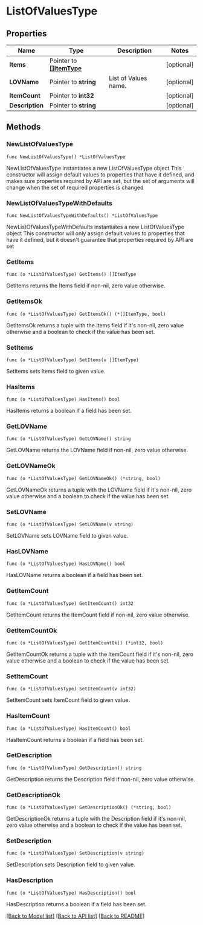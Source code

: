 # ListOfValuesType

## Properties

Name | Type | Description | Notes
------------ | ------------- | ------------- | -------------
**Items** | Pointer to [**[]ItemType**](ItemType.md) |  | [optional] 
**LOVName** | Pointer to **string** | List of Values name. | [optional] 
**ItemCount** | Pointer to **int32** |  | [optional] 
**Description** | Pointer to **string** |  | [optional] 

## Methods

### NewListOfValuesType

`func NewListOfValuesType() *ListOfValuesType`

NewListOfValuesType instantiates a new ListOfValuesType object
This constructor will assign default values to properties that have it defined,
and makes sure properties required by API are set, but the set of arguments
will change when the set of required properties is changed

### NewListOfValuesTypeWithDefaults

`func NewListOfValuesTypeWithDefaults() *ListOfValuesType`

NewListOfValuesTypeWithDefaults instantiates a new ListOfValuesType object
This constructor will only assign default values to properties that have it defined,
but it doesn't guarantee that properties required by API are set

### GetItems

`func (o *ListOfValuesType) GetItems() []ItemType`

GetItems returns the Items field if non-nil, zero value otherwise.

### GetItemsOk

`func (o *ListOfValuesType) GetItemsOk() (*[]ItemType, bool)`

GetItemsOk returns a tuple with the Items field if it's non-nil, zero value otherwise
and a boolean to check if the value has been set.

### SetItems

`func (o *ListOfValuesType) SetItems(v []ItemType)`

SetItems sets Items field to given value.

### HasItems

`func (o *ListOfValuesType) HasItems() bool`

HasItems returns a boolean if a field has been set.

### GetLOVName

`func (o *ListOfValuesType) GetLOVName() string`

GetLOVName returns the LOVName field if non-nil, zero value otherwise.

### GetLOVNameOk

`func (o *ListOfValuesType) GetLOVNameOk() (*string, bool)`

GetLOVNameOk returns a tuple with the LOVName field if it's non-nil, zero value otherwise
and a boolean to check if the value has been set.

### SetLOVName

`func (o *ListOfValuesType) SetLOVName(v string)`

SetLOVName sets LOVName field to given value.

### HasLOVName

`func (o *ListOfValuesType) HasLOVName() bool`

HasLOVName returns a boolean if a field has been set.

### GetItemCount

`func (o *ListOfValuesType) GetItemCount() int32`

GetItemCount returns the ItemCount field if non-nil, zero value otherwise.

### GetItemCountOk

`func (o *ListOfValuesType) GetItemCountOk() (*int32, bool)`

GetItemCountOk returns a tuple with the ItemCount field if it's non-nil, zero value otherwise
and a boolean to check if the value has been set.

### SetItemCount

`func (o *ListOfValuesType) SetItemCount(v int32)`

SetItemCount sets ItemCount field to given value.

### HasItemCount

`func (o *ListOfValuesType) HasItemCount() bool`

HasItemCount returns a boolean if a field has been set.

### GetDescription

`func (o *ListOfValuesType) GetDescription() string`

GetDescription returns the Description field if non-nil, zero value otherwise.

### GetDescriptionOk

`func (o *ListOfValuesType) GetDescriptionOk() (*string, bool)`

GetDescriptionOk returns a tuple with the Description field if it's non-nil, zero value otherwise
and a boolean to check if the value has been set.

### SetDescription

`func (o *ListOfValuesType) SetDescription(v string)`

SetDescription sets Description field to given value.

### HasDescription

`func (o *ListOfValuesType) HasDescription() bool`

HasDescription returns a boolean if a field has been set.


[[Back to Model list]](../README.md#documentation-for-models) [[Back to API list]](../README.md#documentation-for-api-endpoints) [[Back to README]](../README.md)


